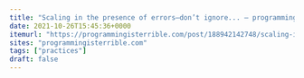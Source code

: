 ```yaml
---
title: "Scaling in the presence of errors—don’t ignore... — programming is terrible"
date: 2021-10-26T15:45:36+0000
itemurl: "https://programmingisterrible.com/post/188942142748/scaling-in-the-presence-of-errorsdont-ignore"
sites: "programmingisterrible.com"
tags: ["practices"]
draft: false
---
```

